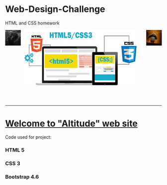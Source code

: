 # Web-Design-Challenge

HTML and CSS homework

<img src="images/anaconda.gif"  align="left" width="10%"/>
<img src="images/panda.gif" align="right" width="10%"/>
<img src="images/HTML5-CSS3.png"  width="75%"/>

<br></br>

_______________________

# [Welcome to <ins>"Altitude"</ins> web site ](https://ykrasnikov.github.io/Web-Design-Challenge/)

Code used for project:
### HTML 5
### CSS 3
### Bootstrap 4.6




